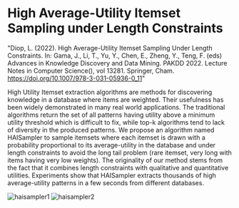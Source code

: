 
# High Average-Utility Itemset Sampling under Length Constraints

"Diop, L. (2022). High Average-Utility Itemset Sampling Under Length Constraints. In: Gama, J., Li, T., Yu, Y., Chen, E., Zheng, Y., Teng, F. (eds) Advances in Knowledge Discovery and Data Mining. PAKDD 2022. Lecture Notes in Computer Science(), vol 13281. Springer, Cham. https://doi.org/10.1007/978-3-031-05936-0_11"

High Utility Itemset extraction algorithms are methods for discovering knowledge in a database where items are weighted. Their usefulness has been widely demonstrated in many real world applications. The traditional algorithms return the set of all patterns having utility above a minimum utility threshold which is difficult to fix, while top-k algorithms tend to lack of diversity in the produced patterns. We propose an algorithm named HAISampler to sample itemsets where each itemset is drawn with a probability proportional to its average-utility in the database and under length constraints to avoid the long tail problem (rare itemset, very long with items having very low weights). The originality of our method stems from the fact that it combines length constraints with qualitative and quantitative utilities. Experiments show that HAISampler extracts thousands of high average-utility patterns in a few seconds from different databases.

![haisampler1](https://user-images.githubusercontent.com/91367129/139295862-1fda15b2-f825-445f-b761-d9ca94613e90.PNG)
![haisampler2](https://user-images.githubusercontent.com/91367129/139295749-dc294d8e-ed3d-4074-ab3d-b6c98eb6ee25.PNG)
